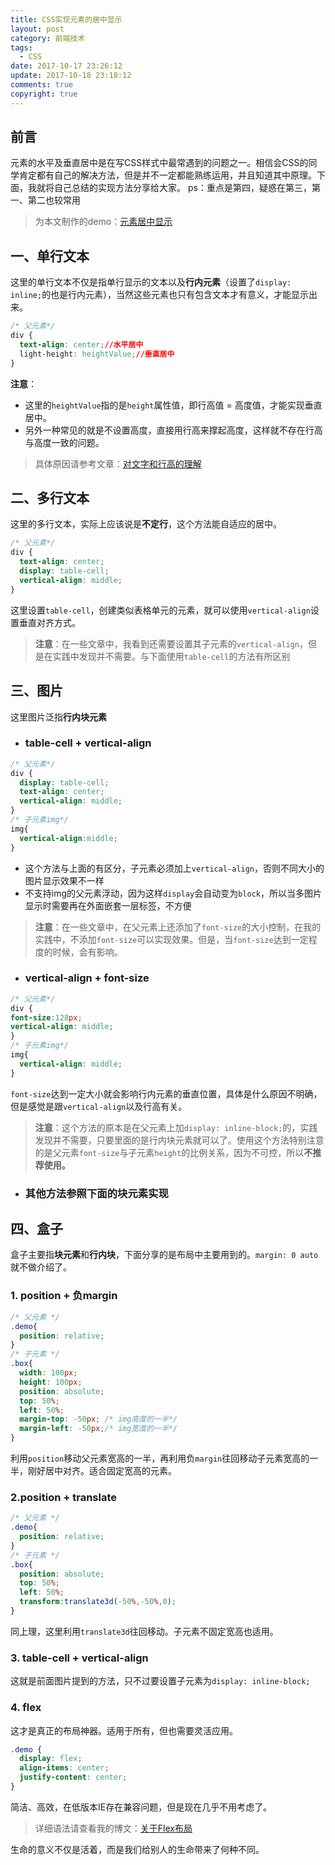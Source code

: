```yaml
---
title: CSS实现元素的居中显示
layout: post
category: 前端技术
tags:
  - CSS
date: 2017-10-17 23:26:12
update: 2017-10-18 23:18:12
comments: true
copyright: true
---
```


## 前言
元素的水平及垂直居中是在写CSS样式中最常遇到的问题之一。相信会CSS的同学肯定都有自己的解决方法，但是并不一定都能熟练运用，并且知道其中原理。下面，我就将自己总结的实现方法分享给大家。
ps：重点是第四，疑惑在第三，第一、第二也较常用

>为本文制作的demo：[元素居中显示](https://codepen.io/destiny0904/pen/rGomoB)

<!-- more -->

## 一、单行文本

这里的单行文本不仅是指单行显示的文本以及**行内元素**（设置了`display: inline;`的也是行内元素），当然这些元素也只有包含文本才有意义，才能显示出来。

```css
/* 父元素*/
div {
  text-align: center;//水平居中
  light-height: heightValue;//垂直居中
}
```
**注意**：
- 这里的`heightValue`指的是`height`属性值，即行高值 = 高度值，才能实现垂直居中。
- 另外一种常见的就是不设置高度，直接用行高来撑起高度，这样就不存在行高与高度一致的问题。

>具体原因请参考文章：[对文字和行高的理解](https://www.jianshu.com/p/dc324a36ba84)

## 二、多行文本

这里的多行文本，实际上应该说是**不定行**，这个方法能自适应的居中。

```css
/* 父元素*/
div {
  text-align: center;
  display: table-cell;
  vertical-align: middle;
}
```
这里设置`table-cell`，创建类似表格单元的元素，就可以使用`vertical-align`设置垂直对齐方式。
>**注意**：在一些文章中，我看到还需要设置其子元素的`vertical-align`，但是在实践中发现并不需要。与下面使用`table-cell`的方法有所区别

## 三、图片
这里图片泛指**行内块元素**
- ### table-cell + vertical-align 
```css
/* 父元素*/
div {
  display: table-cell;
  text-align: center;
  vertical-align: middle;
}
/* 子元素img*/
img{
  vertical-align:middle;
}
```
- 这个方法与上面的有区分，子元素必须加上`vertical-align`，否则不同大小的图片显示效果不一样
- 不支持img的父元素浮动，因为这样`display`会自动变为`block`，所以当多图片显示时需要再在外面嵌套一层标签，不方便

>**注意**：在一些文章中，在父元素上还添加了`font-size`的大小控制，在我的实践中，不添加`font-size`可以实现效果。但是，当`font-size`达到一定程度的时候，会有影响。

- ### vertical-align + font-size
```css
/* 父元素*/
div {
font-size:128px; 
vertical-align: middle;
}
/* 子元素img*/
img{
  vertical-align: middle;
}
```
`font-size`达到一定大小就会影响行内元素的垂直位置，具体是什么原因不明确，但是感觉是跟`vertical-align`以及行高有关。
>**注意**：这个方法的原本是在父元素上加`display: inline-block;`的，实践发现并不需要，只要里面的是行内块元素就可以了。使用这个方法特别注意的是父元素`font-size`与子元素`height`的比例关系，因为不可控，所以**不推荐使用。**

- ### 其他方法参照下面的块元素实现

## 四、盒子
盒子主要指**块元素**和**行内块**，下面分享的是布局中主要用到的。`margin: 0 auto`就不做介绍了。
### 1. position + 负margin
```css
/* 父元素 */
.demo{
  position: relative;
}
/* 子元素 */
.box{
  width: 100px;
  height: 100px;
  position: absolute;
  top: 50%;
  left: 50%;
  margin-top: -50px; /* img高度的一半*/
  margin-left: -50px;/* img宽度的一半*/
}
```
利用`position`移动父元素宽高的一半，再利用负`margin`往回移动子元素宽高的一半，刚好居中对齐。适合固定宽高的元素。

### 2.position + translate
```css
/* 父元素 */
.demo{
  position: relative;
}
/* 子元素 */
.box{
  position: absolute;
  top: 50%;
  left: 50%;
  transform:translate3d(-50%,-50%,0);
}
```
同上理，这里利用`translate3d`往回移动。子元素不固定宽高也适用。

### 3. table-cell + vertical-align
这就是前面图片提到的方法，只不过要设置子元素为`display: inline-block;`

### 4. flex
这才是真正的布局神器。适用于所有，但也需要灵活应用。
```css
.demo {
  display: flex;
  align-items: center;
  justify-content: center;
}
```
简洁、高效，在低版本IE存在兼容问题，但是现在几乎不用考虑了。
> 详细语法请查看我的博文：[关于Flex布局](https://www.jianshu.com/p/90dbbbecdf3b)

<Quote>生命的意义不仅是活着，而是我们给别人的生命带来了何种不同。</Quote>